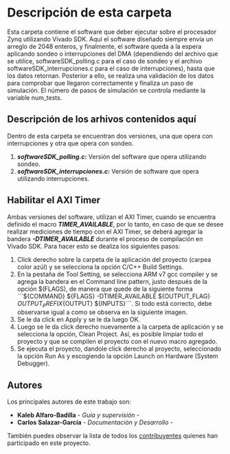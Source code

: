 # Descripción de esta carpeta

Esta carpeta contiene el software que deber ejecutar sobre el procesador Zynq utilizando Vivado SDK. Aquí el software diseñado siempre envía un arreglo de 2048 enteros, y finalmente, el software queda a la espera aplicando sondeo o interrupciones del DMA (dependiendo del archivo que se utilice, softwareSDK_polling.c para el caso de sondeo y el archivo softwareSDK_interrupciones.c para el caso de interrupciones), hasta que los datos retornan. Posterior a ello, se realiza una validación de los datos para comprobar que llegaron correctamente y finaliza un paso de simulación. El número de pasos de simulación se controla mediante la variable num_tests.

## Descripción de los arhivos contenidos aquí

Dentro de esta carpeta se encuentran dos versiones, una que opera con interrupciones y otra que opera con sondeo.

1) ***softwareSDK_polling.c:*** Versión del software que opera utilizando sondeo.
2) ***softwareSDK_interrupciones.c:*** Versión de software que opera utilizando interrupciones.

## Habilitar el AXI Timer

Ambas versiones del software, utilizan el AXI Timer, cuando se encuentra definido el macro ***TIMER_AVAILABLE***, por lo tanto, en caso de que se desee realizar mediciones de tiempo con el AXI Timer, se deberá agregar la bandera ***-DTIMER_AVAILABLE*** durante el proceso de compilación en Vivado SDK. Para hacer esto se dealiza los siguientes pasos:

1) Click derecho sobre la carpeta de la aplicación del proyecto (carpea color azúl) y se selecciona la opción C/C++ Build Settings.
2) En la pestaña de Tool Setting, se selecciona ARM v7 gcc compiler y se agrega la bandera en el Command line pattern, justo después de la opción $(FLAGS), de manera que quede de la siguiente forma ```${COMMAND} ${FLAGS} -DTIMER_AVAILABLE  ${OUTPUT_FLAG} ${OUTPUT_PREFIX}${OUTPUT} ${INPUTS}```. Si todo está correcto, debe observarse igual a como se observa en la siguiente imagen.
3) Se le da click en Apply y se le da luego OK.
4) Luego se le da click derecho nuevamente a la carpeta de aplicación y se selecciona la opción, Clean Project. Así, es posible limpiar todo el proyecto y que se compilen el proyecto con el nuevo macro agregado.
5) Se ejecuta el proyecto, dandole click derecho al proyecto, seleccionado la opción Run As y escogiendo la opción Launch on Hardware (System Debugger).



## Autores

Los principales autores de este trabajo son:

* **Kaleb Alfaro-Badilla** - *Guía y supervisión* - 
* **Carlos Salazar-García** - *Documentación y Desarrollo* -

También puedes observar la lista de todos los [contribuyentes](https://github.com/cadriansalazarg/InterfacesZynq/contributors) quíenes han participado en este proyecto. 
